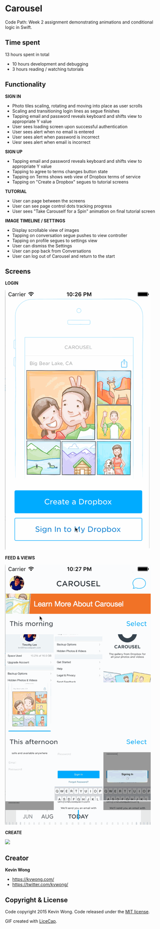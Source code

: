# Carousel
Code Path: Week 2 assignment demonstrating animations and conditional logic in Swift.

## Time spent

13 hours spent in total
* 10 hours development and debugging
* 3 hours reading / watching tutorials

## Functionality

**SIGN IN**
* Photo tiles scaling, rotating and moving into place as user scrolls
* Scaling and transitioning login lines as segue finishes
* Tapping email and password reveals keyboard and shifts view to appropriate Y value
* User sees loading screen upon successful authentication
* User sees alert when no email is entered
* User sees alert when password is incorrect
* Uesr sees alert when email is incorrect

**SIGN UP**
* Tapping email and password reveals keyboard and shifts view to appropriate Y value
* Tapping to agree to terms changes button state
* Tapping on Terms shows web view of Dropbox terms of service
* Tapping on "Create a Dropbox" segues to tutorial screens

**TUTORIAL**
* User can page between the screens
* User can see page control dots tracking progress
* User sees "Take Carouself for a Spin" animation on final tutorial screen

**IMAGE TIMELINE / SETTINGS**
* Display scrollable view of images
* Tapping on conversation segue pushes to view controller
* Tapping on profile segues to settings view
* User can dismiss the Settings
* User can pop back from Conversations
* User can log out of Carousel and return to the start

## Screens

**LOGIN**

![](https://github.com/kvwong/Carousel/blob/master/Carousel%20-%20Sign%20In.gif)

**FEED & VIEWS**

![](https://github.com/kvwong/Carousel/blob/master/Carousel%20-%20Feed%20Segues.gif)

**CREATE**

![](https://github.com/kvwong/Carousel/blob/master/Carousel%20-%20Create%20Carousel.gif)

## Creator
**Kevin Wong**
* https://kvwong.com/
* https://twitter.com/kvwong/
 

## Copyright & License
Code copyright 2015 Kevin Wong. Code released under the [MIT license](https://github.com/kvwong/Tip-Calculator/blob/master/License). 

GIF created with [LiceCap](http://www.cockos.com/licecap/).
